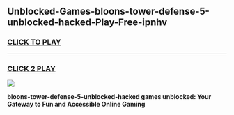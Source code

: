 
## Unblocked-Games-bloons-tower-defense-5-unblocked-hacked-Play-Free-ipnhv
<h3>
<a href="https://premium76.site?title=bloons-tower-defense-5-unblocked-hacked&ref=18A1">CLICK TO PLAY</a></h3>
<hr>

<h3>
<a href="https://premium76.site?title=bloons-tower-defense-5-unblocked-hacked&ref=18A1">CLICK 2 PLAY</a>
  
</h3>

<a href="https://premium76.site?title=bloons-tower-defense-5-unblocked-hacked&ref=18A1"><img src="https://clearcache.store/games.png"></a>


**bloons-tower-defense-5-unblocked-hacked games unblocked: Your Gateway to Fun and Accessible Online Gaming**
